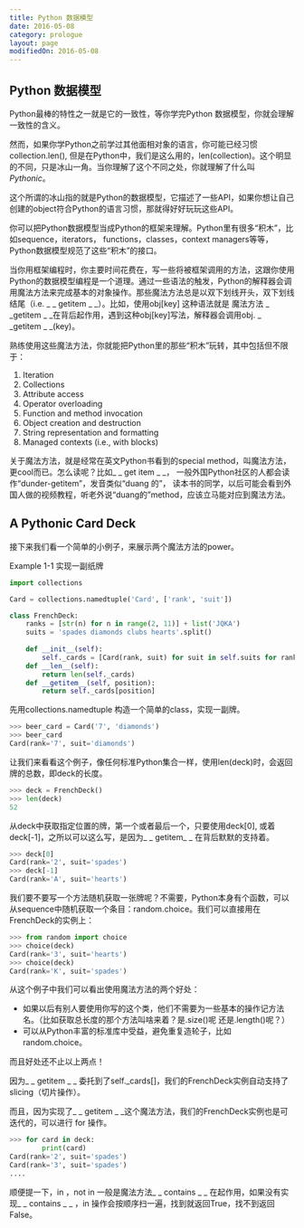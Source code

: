 ```yaml
---
title: Python 数据模型
date: 2016-05-08
category: prologue
layout: page
modifiedOn: 2016-05-08
---
```


## Python 数据模型

Python最棒的特性之一就是它的一致性，等你学完Python 数据模型，你就会理解一致性的含义。

然而，如果你学Python之前学过其他面相对象的语言，你可能已经习惯collection.len(), 但是在Python中，我们是这么用的，len(collection)。这个明显的不同，只是冰山一角。当你理解了这个不同之处，你就理解了什么叫*Pythonic*。

这个所谓的冰山指的就是Python的数据模型，它描述了一些API，如果你想让自己创建的object符合Python的语言习惯，那就得好好玩玩这些API。

你可以把Python数据模型当成Python的框架来理解。Python里有很多“积木”，比如sequence，iterators， functions，classes，context managers等等，Python数据模型规范了这些“积木”的接口。

当你用框架编程时，你主要时间花费在，写一些将被框架调用的方法，这跟你使用Python的数据模型编程是一个道理。通过一些语法的触发，Python的解释器会调用魔法方法来完成基本的对象操作。那些魔法方法总是以双下划线开头，双下划线结尾（i.e. _ _ getitem  _ _）。比如，使用obj[key] 这种语法就是 魔法方法 _ _getitem _ _在背后起作用，遇到这种obj[key]写法，解释器会调用obj. _ _getitem _ _(key)。

熟练使用这些魔法方法，你就能把Python里的那些“积木”玩转，其中包括但不限于：

1. Iteration
2. Collections
3. Attribute access
4. Operator overloading
5. Function and method invocation
6. Object creation and  destruction
7. String  representation and formatting
8. Managed contexts (i.e., with blocks)

关于魔法方法，就是经常在英文Python书看到的special method，叫魔法方法，更cool而已。怎么读呢？比如_ _ get item _ _， 一般外国Python社区的人都会读作“dunder-getitem”，发音类似“duang 的”， 读本书的同学，以后可能会看到外国人做的视频教程，听老外说“duang的”method，应该立马能对应到魔法方法。

## A Pythonic Card Deck

接下来我们看一个简单的小例子，来展示两个魔法方法的power。

Example 1-1 实现一副纸牌

```python
import collections

Card = collections.namedtuple('Card', ['rank', 'suit'])

class FrenchDeck:
    ranks = [str(n) for n in range(2, 11)] + list('JQKA')
    suits = 'spades diamonds clubs hearts'.split()
    
    def __init__(self):
        self._cards = [Card(rank, suit) for suit in self.suits for rank in self.ranks]
    def __len__(self):
        return len(self._cards)
    def __getitem__(self, position):
        return self._cards[position]
```

先用collections.namedtuple 构造一个简单的class，实现一副牌。

```python
>>> beer_card = Card('7', 'diamonds')
>>> beer_card
Card(rank='7', suit='diamonds')
```

让我们来看看这个例子，像任何标准Python集合一样，使用len(deck)时，会返回牌的总数，即deck的长度。

```python
>>> deck = FrenchDeck()
>>> len(deck)
52
```

从deck中获取指定位置的牌，第一个或者最后一个，只要使用deck[0], 或着deck[-1]，之所以可以这么写，是因为_ _ getitem_ _ 在背后默默的支持着。

``` python
>>> deck[0]
Card(rank='2', suit='spades')
>>> deck[-1]
Card(rank='A', suit='hearts')
```

我们要不要写一个方法随机获取一张牌呢？不需要，Python本身有个函数，可以从sequence中随机获取一个条目：random.choice。我们可以直接用在FrenchDeck的实例上：

```python
>>> from random import choice
>>> choice(deck)
Card(rank='3', suit='hearts')
>>> choice(deck)
Card(rank='K', suit='spades')
```

从这个例子中我们可以看出使用魔法方法的两个好处：

- 如果以后有别人要使用你写的这个类，他们不需要为一些基本的操作记方法名。（比如获取总长度的那个方法叫啥来着？是.size()呢 还是.length()呢？）
- 可以从Python丰富的标准库中受益，避免重复造轮子，比如random.choice。

而且好处还不止以上两点！

因为_ _ getitem _ _ 委托到了self._cards[]，我们的FrenchDeck实例自动支持了slicing（切片操作）。

而且，因为实现了_ _ getitem _ _这个魔法方法，我们的FrenchDeck实例也是可迭代的，可以进行 for 操作。

```python
>>> for card in deck:
    	print(card)
Card(rank='2', suit='spades')
Card(rank='3', suit='spades')
....
```

顺便提一下，in ，not in 一般是魔法方法_ _ contains _ _ 在起作用，如果没有实现_ _ contains _ _ ，in 操作会按顺序扫一遍，找到就返回True，找不到返回False。